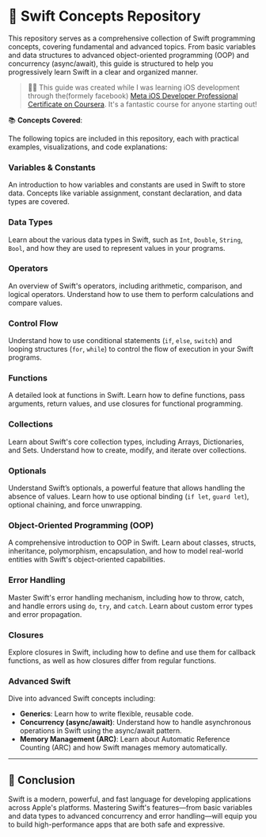 

# 📘 Swift Concepts Repository

This repository serves as a comprehensive collection of Swift programming concepts, covering fundamental and advanced topics. From basic variables and data structures to advanced object-oriented programming (OOP) and concurrency (async/await), this guide is structured to help you progressively learn Swift in a clear and organized manner.

> 🧑‍💻 This guide was created while I was learning iOS development through the(formely facebook) [Meta iOS Developer Professional Certificate on Coursera](https://www.coursera.org/professional-certificates/meta-ios-developer). It's a fantastic course for anyone starting out!


📚 **Concepts Covered**:

The following topics are included in this repository, each with practical examples, visualizations, and code explanations:

### Variables & Constants
An introduction to how variables and constants are used in Swift to store data. Concepts like variable assignment, constant declaration, and data types are covered.

### Data Types
Learn about the various data types in Swift, such as `Int`, `Double`, `String`, `Bool`, and how they are used to represent values in your programs.

### Operators
An overview of Swift's operators, including arithmetic, comparison, and logical operators. Understand how to use them to perform calculations and compare values.

### Control Flow
Understand how to use conditional statements (`if`, `else`, `switch`) and looping structures (`for`, `while`) to control the flow of execution in your Swift programs.

### Functions
A detailed look at functions in Swift. Learn how to define functions, pass arguments, return values, and use closures for functional programming.

### Collections
Learn about Swift's core collection types, including Arrays, Dictionaries, and Sets. Understand how to create, modify, and iterate over collections.

### Optionals
Understand Swift’s optionals, a powerful feature that allows handling the absence of values. Learn how to use optional binding (`if let`, `guard let`), optional chaining, and force unwrapping.

### Object-Oriented Programming (OOP)
A comprehensive introduction to OOP in Swift. Learn about classes, structs, inheritance, polymorphism, encapsulation, and how to model real-world entities with Swift's object-oriented capabilities.

### Error Handling
Master Swift's error handling mechanism, including how to throw, catch, and handle errors using `do`, `try`, and `catch`. Learn about custom error types and error propagation.

### Closures
Explore closures in Swift, including how to define and use them for callback functions, as well as how closures differ from regular functions.

### Advanced Swift
Dive into advanced Swift concepts including:
- **Generics**: Learn how to write flexible, reusable code.
- **Concurrency (async/await)**: Understand how to handle asynchronous operations in Swift using the async/await pattern.
- **Memory Management (ARC)**: Learn about Automatic Reference Counting (ARC) and how Swift manages memory automatically.



---

## 🧠 Conclusion

Swift is a modern, powerful, and fast language for developing applications across Apple's platforms. Mastering Swift's features—from basic variables and data types to advanced concurrency and error handling—will equip you to build high-performance apps that are both safe and expressive.



